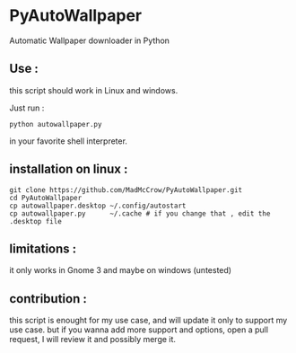 # PyAutoWallpaper
Automatic Wallpaper downloader in Python 

## Use :

this script should work in Linux and windows.

Just run :
```shell
python autowallpaper.py
```
in your favorite shell interpreter.

## installation on linux : 

```
git clone https://github.com/MadMcCrow/PyAutoWallpaper.git
cd PyAutoWallpaper
cp autowallpaper.desktop ~/.config/autostart
cp autowallpaper.py      ~/.cache # if you change that , edit the .desktop file
```

## limitations :

it only works in Gnome 3 and maybe on windows (untested)

## contribution :

this script is enought for my use case, and will update it only to support my use case. but if you wanna add more support and options, open a pull request, I will review it and possibly merge it. 


